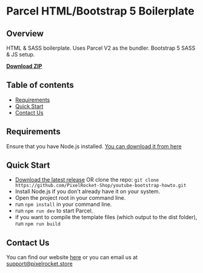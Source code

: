 # Parcel HTML/Bootstrap 5 Boilerplate

## Overview
HTML & SASS boilerplate. Uses Parcel V2 as the bundler. Bootstrap 5 SASS & JS setup.

<strong><a href="https://github.com/PixelRocket-Shop/youtube-bootstrap-howto/archive/refs/heads/main.zip">Download ZIP</a></strong>

## Table of contents

- [Requirements](#requirements)
- [Quick Start](#quick-start)
- [Contact Us](#contact-us)


## Requirements
Ensure that you have Node.js installed. [You can download it from here](https://nodejs.org/en/download/)


## Quick Start
- [Download the latest release](https://github.com/PixelRocket-Shop/youtube-bootstrap-howto/archive/refs/heads/main.zip) OR clone the repo: `git clone https://github.com/PixelRocket-Shop/youtube-bootstrap-howto.git`
- Install Node.js if you don't already have it on your system.
- Open the project root in your command line.
- run `npm install` in your command line.
- run `npm run dev` to start Parcel.
- if you want to compile the template files (which output to the dist folder), run `npm run build`


## Contact Us
You can find our website [here](https://www.pixelrocket.store) or you can email us at support@pixelrocket.store